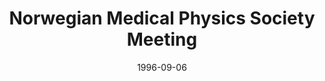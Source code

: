 ---
title: "Norwegian Medical Physics Society Meeting"
project_id: 
date: 1996-09-06
conference_id: ""
presenters:
   - peter_bandettini
summary: "Norwegian Medical Physics Society Meeting, Oslo, Norway"
file: /assets/presentations/
filename: 
layout: presentation
---